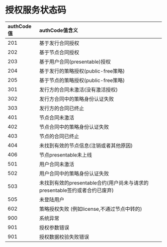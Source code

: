 # 授权服务状态码

| **authCode值** | **authCode值含义** |
| :--- | :--- |
| 201 | 基于发行合同授权 |
| 202 | 基于节点合同授权 |
| 203 | 基于用户合同(presentable)授权 |
| 204 | 基于发行的策略授权(public-free策略) |
| 205 | 基于节点的策略授权(public-free策略) |
| 301 | 发行方的合同未激活(没有激活授权) |
| 302 | 发行方合同中的策略身份认证失败 |
| 303 | 发行方的合同已终止 |
| 401 | 节点合同未激活|
| 402 | 节点合同中的策略身份认证失败|
| 403 | 节点的合同已终止|
| 404 | 未找到有效的节点信息(注销或者其他原因) |
| 406 | 节点presentable未上线 |
| 501 | 用户合同未激活 |
| 502 | 用户合同中的策略身份认证失败|
| 503 | 未找到有效的presentable合约(用户尚未与请求的presentable签约或者合约已废弃)|
| 505 | 未登陆用户 |
| 602 | 策略授权失败 (例如license,不通过节点中转的) |
| 900 | 系统异常|
| 901 | 授权参数错误|
| 901 | 授权数据校验失败错误 |


